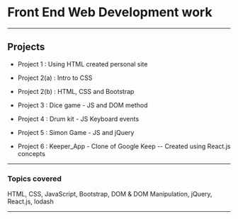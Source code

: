 # Front End Web Development work
--------------------------------------------------------------------------------------------------------------------------------------------------------------------

## Projects

- Project 1 : Using HTML created personal site

- Project 2(a) : Intro to CSS

- Project 2(b) : HTML, CSS and Bootstrap

- Project 3 : Dice game - JS and DOM method

- Project 4 : Drum kit - JS Keyboard events

- Project 5 : Simon Game - JS and jQuery

- Project 6 : Keeper_App - Clone of Google Keep -- Created using React.js concepts

--------------------------------------------------------------------------------------------------------------------------------------------------------------------

### Topics covered

HTML, CSS, JavaScript, Bootstrap, DOM & DOM Manipulation, jQuery, React.js, lodash

--------------------------------------------------------------------------------------------------------------------------------------------------------------------

